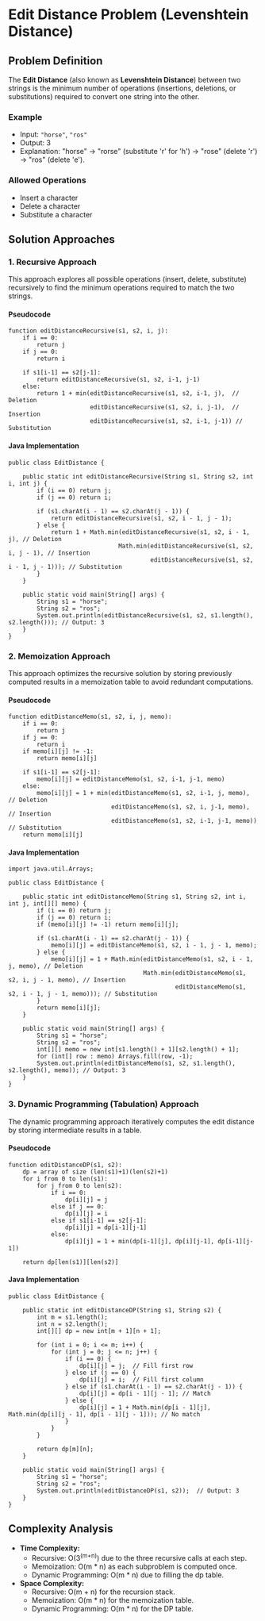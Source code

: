 Edit Distance Problem (Levenshtein Distance)
============================================

Problem Definition
------------------

The **Edit Distance** (also known as **Levenshtein Distance**) between two strings is the minimum number of operations (insertions, deletions, or substitutions) required to convert one string into the other.

### Example

*   Input: `"horse"`, `"ros"`
*   Output: 3
*   Explanation: "horse" → "rorse" (substitute 'r' for 'h') → "rose" (delete 'r') → "ros" (delete 'e').

### Allowed Operations

*   Insert a character
*   Delete a character
*   Substitute a character

Solution Approaches
-------------------

### 1\. Recursive Approach

This approach explores all possible operations (insert, delete, substitute) recursively to find the minimum operations required to match the two strings.

#### Pseudocode

    function editDistanceRecursive(s1, s2, i, j):
        if i == 0:
            return j
        if j == 0:
            return i
        
        if s1[i-1] == s2[j-1]:
            return editDistanceRecursive(s1, s2, i-1, j-1)
        else:
            return 1 + min(editDistanceRecursive(s1, s2, i-1, j),  // Deletion
                           editDistanceRecursive(s1, s2, i, j-1),  // Insertion
                           editDistanceRecursive(s1, s2, i-1, j-1)) // Substitution
    

#### Java Implementation

    public class EditDistance {
    
        public static int editDistanceRecursive(String s1, String s2, int i, int j) {
            if (i == 0) return j;
            if (j == 0) return i;
    
            if (s1.charAt(i - 1) == s2.charAt(j - 1)) {
                return editDistanceRecursive(s1, s2, i - 1, j - 1);
            } else {
                return 1 + Math.min(editDistanceRecursive(s1, s2, i - 1, j), // Deletion
                                   Math.min(editDistanceRecursive(s1, s2, i, j - 1), // Insertion
                                            editDistanceRecursive(s1, s2, i - 1, j - 1))); // Substitution
            }
        }
    
        public static void main(String[] args) {
            String s1 = "horse";
            String s2 = "ros";
            System.out.println(editDistanceRecursive(s1, s2, s1.length(), s2.length())); // Output: 3
        }
    }
    

### 2\. Memoization Approach

This approach optimizes the recursive solution by storing previously computed results in a memoization table to avoid redundant computations.

#### Pseudocode

    function editDistanceMemo(s1, s2, i, j, memo):
        if i == 0:
            return j
        if j == 0:
            return i
        if memo[i][j] != -1:
            return memo[i][j]
        
        if s1[i-1] == s2[j-1]:
            memo[i][j] = editDistanceMemo(s1, s2, i-1, j-1, memo)
        else:
            memo[i][j] = 1 + min(editDistanceMemo(s1, s2, i-1, j, memo),  // Deletion
                                 editDistanceMemo(s1, s2, i, j-1, memo),  // Insertion
                                 editDistanceMemo(s1, s2, i-1, j-1, memo)) // Substitution
        return memo[i][j]
    

#### Java Implementation

    import java.util.Arrays;
    
    public class EditDistance {
    
        public static int editDistanceMemo(String s1, String s2, int i, int j, int[][] memo) {
            if (i == 0) return j;
            if (j == 0) return i;
            if (memo[i][j] != -1) return memo[i][j];
    
            if (s1.charAt(i - 1) == s2.charAt(j - 1)) {
                memo[i][j] = editDistanceMemo(s1, s2, i - 1, j - 1, memo);
            } else {
                memo[i][j] = 1 + Math.min(editDistanceMemo(s1, s2, i - 1, j, memo), // Deletion
                                          Math.min(editDistanceMemo(s1, s2, i, j - 1, memo), // Insertion
                                                   editDistanceMemo(s1, s2, i - 1, j - 1, memo))); // Substitution
            }
            return memo[i][j];
        }
    
        public static void main(String[] args) {
            String s1 = "horse";
            String s2 = "ros";
            int[][] memo = new int[s1.length() + 1][s2.length() + 1];
            for (int[] row : memo) Arrays.fill(row, -1);
            System.out.println(editDistanceMemo(s1, s2, s1.length(), s2.length(), memo)); // Output: 3
        }
    }
    

### 3\. Dynamic Programming (Tabulation) Approach

The dynamic programming approach iteratively computes the edit distance by storing intermediate results in a table.

#### Pseudocode

    function editDistanceDP(s1, s2):
        dp = array of size (len(s1)+1)(len(s2)+1)
        for i from 0 to len(s1):
            for j from 0 to len(s2):
                if i == 0:
                    dp[i][j] = j
                else if j == 0:
                    dp[i][j] = i
                else if s1[i-1] == s2[j-1]:
                    dp[i][j] = dp[i-1][j-1]
                else:
                    dp[i][j] = 1 + min(dp[i-1][j], dp[i][j-1], dp[i-1][j-1])
        
        return dp[len(s1)][len(s2)]
    

#### Java Implementation

    public class EditDistance {
    
        public static int editDistanceDP(String s1, String s2) {
            int m = s1.length();
            int n = s2.length();
            int[][] dp = new int[m + 1][n + 1];
    
            for (int i = 0; i <= m; i++) {
                for (int j = 0; j <= n; j++) {
                    if (i == 0) {
                        dp[i][j] = j;  // Fill first row
                    } else if (j == 0) {
                        dp[i][j] = i;  // Fill first column
                    } else if (s1.charAt(i - 1) == s2.charAt(j - 1)) {
                        dp[i][j] = dp[i - 1][j - 1]; // Match
                    } else {
                        dp[i][j] = 1 + Math.min(dp[i - 1][j], Math.min(dp[i][j - 1], dp[i - 1][j - 1])); // No match
                    }
                }
            }
    
            return dp[m][n];
        }
    
        public static void main(String[] args) {
            String s1 = "horse";
            String s2 = "ros";
            System.out.println(editDistanceDP(s1, s2));  // Output: 3
        }
    }
    

Complexity Analysis
-------------------

*   **Time Complexity:**
    *   Recursive: O(3<sup>(m+n)</sup>) due to the three recursive calls at each step.
    *   Memoization: O(m \* n) as each subproblem is computed once.
    *   Dynamic Programming: O(m \* n) due to filling the dp table.
*   **Space Complexity:**
    *   Recursive: O(m + n) for the recursion stack.
    *   Memoization: O(m \* n) for the memoization table.
    *   Dynamic Programming: O(m \* n) for the DP table.